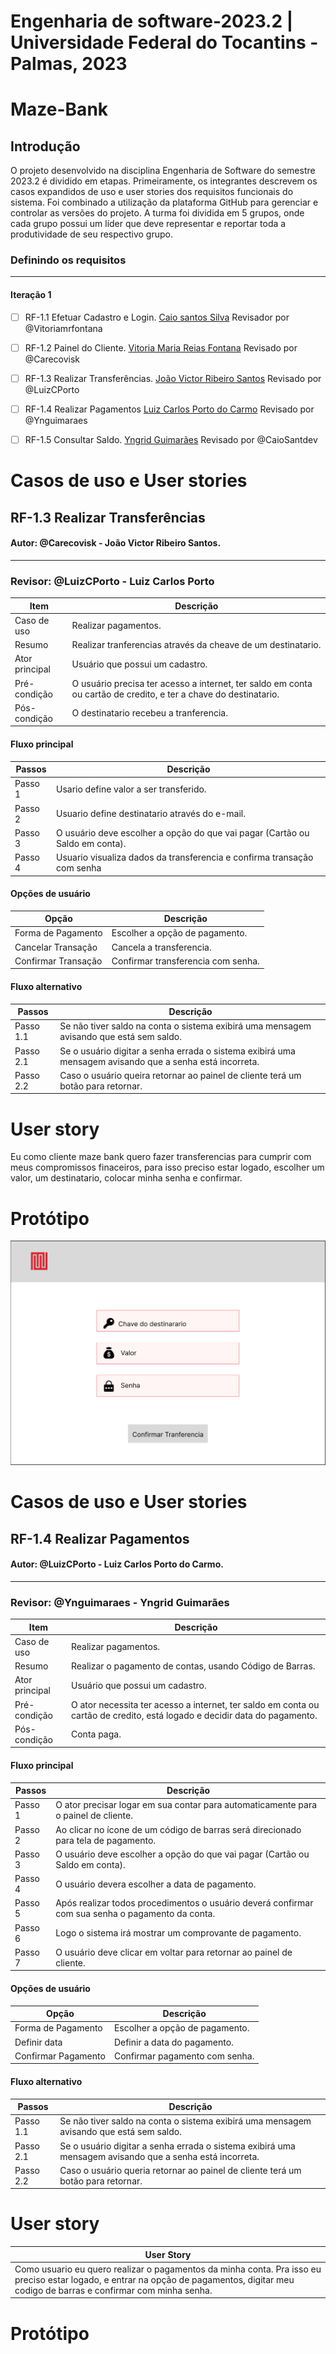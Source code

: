 # Engenharia de software-2023.2 | Universidade Federal do Tocantins - Palmas, 2023
# Maze-Bank

## Introdução

O projeto desenvolvido na disciplina Engenharia de Software do semestre 2023.2 é dividido em etapas. Primeiramente, os integrantes descrevem os casos expandidos de uso e user stories dos requisitos funcionais do sistema. Foi combinado a utilização da plataforma GitHub para gerenciar e controlar as versões do projeto. A turma foi dividida em 5 grupos, onde cada grupo possui um líder que deve representar e reportar toda a produtividade de seu respectivo grupo.

### Definindo os requisitos 

---

#### Iteração 1

- [ ] RF-1.1 Efetuar Cadastro e Login. [Caio santos Silva](https://github.com/CaioSantdev) Revisador por @Vitoriamrfontana

- [ ] RF-1.2 Painel do Cliente. [Vitoria Maria Reias Fontana](https://github.com/Vitoriamrfontana) Revisado por @Carecovisk

- [ ] RF-1.3 Realizar Transferências. [João Victor Ribeiro Santos](https://github.com/Carecovisk) Revisado por @LuizCPorto

- [ ] RF-1.4  Realizar Pagamentos [Luiz Carlos Porto do Carmo](https://github.com/LuizCPorto) Revisado por @Ynguimaraes

- [ ] RF-1.5 Consultar Saldo. [Yngrid Guimarães](https://github.com/Ynguimaraes) Revisado por @CaioSantdev

# Casos de uso e User stories

## **RF-1.3 Realizar Transferências**

#### Autor: @Carecovisk - João Victor Ribeiro Santos.

---

### Revisor: @LuizCPorto - Luiz Carlos Porto

| Item            | Descrição                                                                                                                                                                                               |
| --------------- | ------------------------------------------------------------------------------------------------------------------------------------------------------------------------------------------------------- |
| Caso de uso     | Realizar pagamentos.                                                                                                                                                                                    |
| Resumo          | Realizar tranferencias através da cheave de um destinatario.                                                                                                                                                |
| Ator principal  | Usuário que possui um cadastro.                                                                                                                                                                         |
| Pré-condição    | O usuário precisa ter acesso a internet, ter saldo em conta ou cartão de credito, e ter a chave do destinatario.                                                                               |
| Pós-condição    | O destinatario recebeu a tranferencia.

#### Fluxo principal

| Passos  | Descrição                                                                                           |
| ------- | ----------------------------------------------------------------------------------------------------|
| Passo 1 | Usario define valor a ser transferido.                  |
| Passo 2 | Usuario define destinatario através do e-mail.                  |
| Passo 3 | O usuário deve escolher a opção do que vai pagar (Cartão ou Saldo em conta).                        |
| Passo 4 | Usuario visualiza dados da transferencia e confirma transação com senha                                                     |


#### Opções de usuário

| Opção              | Descrição                           |
| ------------------ | ----------------------------------- |
| Forma de Pagamento | Escolher a opção de pagamento.      |
| Cancelar Transação | Cancela a transferencia.            |
| Confirmar Transação| Confirmar transferencia com senha.  |

#### Fluxo alternativo

| Passos    | Descrição                                                        
| --------- | -----------------------------------------------------------------
| Passo 1.1 | Se não tiver saldo na conta o sistema exibirá uma mensagem avisando que está sem saldo.                                                         
| Passo 2.1 | Se o usuário digitar a senha errada o sistema exibirá uma mensagem avisando que a senha está incorreta.
| Passo 2.2 | Caso o usuário queira retornar ao painel de cliente terá um botão para retornar.


# User story


 Eu como cliente maze bank quero fazer transferencias para cumprir com meus compromissos finaceiros, para isso preciso estar logado, escolher um valor, um destinatario, colocar minha senha e confirmar.

# Protótipo

![Imagem do prototipo](prototipoPaginaDeTransferencia.png)

# Casos de uso e User stories

## **RF-1.4 Realizar Pagamentos**

#### Autor: @LuizCPorto - Luiz Carlos Porto do Carmo.

---

### Revisor: @Ynguimaraes - Yngrid Guimarães

| Item            | Descrição                                                                                                                                                                                               |
| --------------- | ------------------------------------------------------------------------------------------------------------------------------------------------------------------------------------------------------- |
| Caso de uso     | Realizar pagamentos.                                                                                                                                                                                    |
| Resumo          | Realizar o pagamento de contas, usando Código de Barras.                                                                                                                                                |
| Ator principal  | Usuário que possui um cadastro.                                                                                                                                                                         |
| Pré-condição    | O ator necessita ter acesso a internet, ter saldo em conta ou cartão de credito, está logado e decidir data do pagamento.                                                                               |
| Pós-condição    | Conta paga.     

#### Fluxo principal

| Passos  | Descrição                                                                                           |
| ------- | ----------------------------------------------------------------------------------------------------|
| Passo 1 | O ator precisar logar em sua contar para automaticamente para o painel de cliente.                  |
| Passo 2 | Ao clicar no ícone de um código de barras será direcionado para tela de pagamento.                  |
| Passo 3 | O usuário deve escolher a opção do que vai pagar (Cartão ou Saldo em conta).                        |
| Passo 4 | O usuário devera escolher a data de pagamento.                                                      |
| Passo 5 | Após realizar todos procedimentos o usuário deverá confirmar com sua senha o pagamento da conta.    |
| Passo 6 | Logo o sistema irá mostrar um comprovante de pagamento.                                             |
| Passo 7 | O usuário deve clicar em voltar para retornar ao painel de cliente.                                 |

#### Opções de usuário

| Opção              | Descrição                           |
| ------------------ | ----------------------------------- |
| Forma de Pagamento | Escolher a opção de pagamento.      |
| Definir data       | Definir a data do pagamento.        |
| Confirmar Pagamento| Confirmar pagamento com senha.      |

#### Fluxo alternativo

| Passos    | Descrição                                                        
| --------- | -----------------------------------------------------------------
| Passo 1.1 | Se não tiver saldo na conta o sistema exibirá uma mensagem avisando que está sem saldo.                                                         
| Passo 2.1 | Se o usuário digitar a senha errada o sistema exibirá uma mensagem avisando que a senha está incorreta.
| Passo 2.2 | Caso o usuário queria retornar ao painel de cliente terá um botão para retornar.


# User story

 |User Story
 |-------------------------------------
 | Como usuario eu quero realizar o pagamentos da minha conta. Pra isso eu preciso estar logado, e entrar na opção de pagamentos, digitar meu codigo de barras e confirmar com minha senha.

# Protótipo
